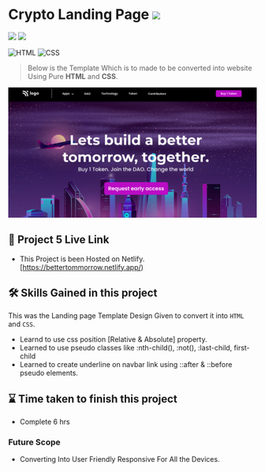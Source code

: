 # Crypto Landing Page ![](https://img.shields.io/badge/Live%20Class%20Project%20-05-green?style=for-the-badge&logo=appveyor)

![](https://img.shields.io/badge/iNeuron-LCO-brightgreen) ![](https://img.shields.io/static/v1?label=Hitesh-Choudhary&message=Full-Stack-Javascript-Course&color=red)

 
![HTML](https://img.shields.io/badge/-HTML-05122A?style=flat&logo=HTML5&color=green)
![CSS](https://img.shields.io/badge/-CSS-05122A?style=flat&logo=CSS3&color=red)


> Below is the Template Which is to made to be converted into website Using Pure **HTML** and **CSS**.

![Design](./thumbnail.png) 


 ## 🚀 Project 5 Live Link 
 
- This Project is been Hosted on Netlify. [https://bettertommorrow.netlify.app/)

 


## 🛠 Skills Gained in this project

  This was the Landing page Template Design Given to convert it into ``HTML`` and ``CSS``.
- Learnd to use css position [Relative & Absolute] property.
- Learned to use pseudo classes like :nth-child(), :not(), :last-child, first-child
- Learned to create underline on navbar link using ::after & ::before pseudo elements.


 ## ⌛ Time taken to finish this project 

 - Complete 6 hrs

### Future Scope

- Converting Into User Friendly Responsive For All the Devices.
